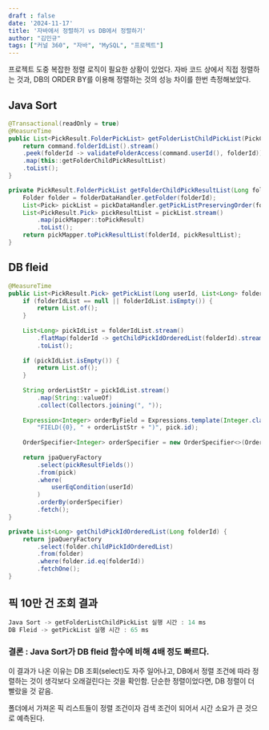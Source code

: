 ```yaml
---
draft : false
date: '2024-11-17'
title: '자바에서 정렬하기 vs DB에서 정렬하기'
author: "김민규"
tags: ["커널 360", "자바", "MySQL", "프로젝트"]
---
```


프로젝트 도중 복잡한 정렬 로직이 필요한 상황이 있었다.
자바 코드 상에서 직접 정렬하는 것과, DB의 ORDER BY를 이용해 정렬하는 것의 성능 차이를 한번 측정해보았다.

<!--more-->

## Java Sort
```java
@Transactional(readOnly = true)
@MeasureTime
public List<PickResult.FolderPickList> getFolderListChildPickList(PickCommand.ReadList command) {
    return command.folderIdList().stream()
	.peek(folderId -> validateFolderAccess(command.userId(), folderId))  // 폴더 접근 유효성 검사
	.map(this::getFolderChildPickResultList)
	.toList();
}

private PickResult.FolderPickList getFolderChildPickResultList(Long folderId) {
    Folder folder = folderDataHandler.getFolder(folderId);
    List<Pick> pickList = pickDataHandler.getPickListPreservingOrder(folder.getChildPickIdOrderedList());
    List<PickResult.Pick> pickResultList = pickList.stream()
	    .map(pickMapper::toPickResult)
	    .toList();
    return pickMapper.toPickResultList(folderId, pickResultList);
}
```

## DB fleid
```java
@MeasureTime
public List<PickResult.Pick> getPickList(Long userId, List<Long> folderIdList) {
    if (folderIdList == null || folderIdList.isEmpty()) {
	    return List.of();
    }
    
    List<Long> pickIdList = folderIdList.stream()
	    .flatMap(folderId -> getChildPickIdOrderedList(folderId).stream())
	    .toList();
    
    if (pickIdList.isEmpty()) {
	    return List.of();
    }
    
    String orderListStr = pickIdList.stream()
	    .map(String::valueOf)
	    .collect(Collectors.joining(", "));
    
    Expression<Integer> orderByField = Expressions.template(Integer.class,
	    "FIELD({0}, " + orderListStr + ")", pick.id);
    
    OrderSpecifier<Integer> orderSpecifier = new OrderSpecifier<>(Order.ASC, orderByField);
    
    return jpaQueryFactory
	    .select(pickResultFields())
	    .from(pick)
	    .where(
		    userEqCondition(userId)
	    )
	    .orderBy(orderSpecifier)
	    .fetch();
}

private List<Long> getChildPickIdOrderedList(Long folderId) {
    return jpaQueryFactory
	    .select(folder.childPickIdOrderedList)
	    .from(folder)
	    .where(folder.id.eq(folderId))
	    .fetchOne();
}
```

## 픽 10만 건 조회 결과
```java
Java Sort -> getFolderListChildPickList 실행 시간 : 14 ms 
DB Fleid -> getPickList 실행 시간 : 65 ms
```

### 결론 : Java Sort가 DB fleid 함수에 비해 4배 정도 빠르다.
이 결과가 나온 이유는 DB 조회(select)도 자주 일어나고, DB에서 정렬 조건에 따라 정렬하는 것이 생각보다 오래걸린다는 것을 확인함.
단순한 정렬이었다면, DB 정렬이 더 빨랐을 것 같음.

폴더에서 가져온 픽 리스트들이 정렬 조건이자 검색 조건이 되어서 시간 소요가 큰 것으로 예측된다.